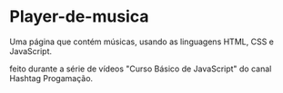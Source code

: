 # Player-de-musica
Uma página que contém músicas, usando as linguagens HTML, CSS e JavaScript.

feito durante a série de vídeos "Curso Básico de JavaScript" do canal Hashtag Progamação.
